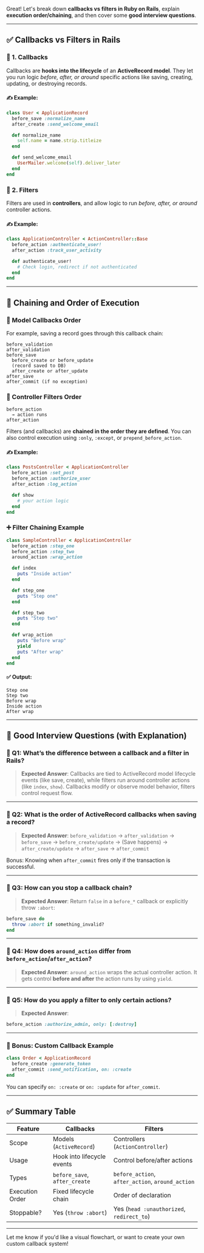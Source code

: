 Great! Let's break down **callbacks vs filters in Ruby on Rails**, explain **execution order/chaining**, and then cover some **good interview questions**.

---

## ✅ **Callbacks vs Filters in Rails**

### 🔹 1. **Callbacks**

Callbacks are **hooks into the lifecycle** of an **ActiveRecord model**. They let you run logic *before, after, or around* specific actions like saving, creating, updating, or destroying records.

#### ✍️ Example:

```ruby
class User < ApplicationRecord
  before_save :normalize_name
  after_create :send_welcome_email

  def normalize_name
    self.name = name.strip.titleize
  end

  def send_welcome_email
    UserMailer.welcome(self).deliver_later
  end
end
```

### 🔹 2. **Filters**

Filters are used in **controllers**, and allow logic to run *before, after, or around* controller actions.

#### ✍️ Example:

```ruby
class ApplicationController < ActionController::Base
  before_action :authenticate_user!
  after_action :track_user_activity

  def authenticate_user!
    # Check login, redirect if not authenticated
  end
end
```

---

## 🔄 **Chaining and Order of Execution**

### 🔹 Model Callbacks Order

For example, saving a record goes through this callback chain:

```plaintext
before_validation
after_validation
before_save
  before_create or before_update
  (record saved to DB)
  after_create or after_update
after_save
after_commit (if no exception)
```

### 🔹 Controller Filters Order

```plaintext
before_action
  → action runs
after_action
```

Filters (and callbacks) are **chained in the order they are defined**. You can also control execution using `:only`, `:except`, or `prepend_before_action`.

#### ✍️ Example:

```ruby
class PostsController < ApplicationController
  before_action :set_post
  before_action :authorize_user
  after_action :log_action

  def show
    # your action logic
  end
end
```

### ➕ Filter Chaining Example

```ruby
class SampleController < ApplicationController
  before_action :step_one
  before_action :step_two
  around_action :wrap_action

  def index
    puts "Inside action"
  end

  def step_one
    puts "Step one"
  end

  def step_two
    puts "Step two"
  end

  def wrap_action
    puts "Before wrap"
    yield
    puts "After wrap"
  end
end
```

#### ✅ Output:

```plaintext
Step one
Step two
Before wrap
Inside action
After wrap
```

---

## 💬 **Good Interview Questions (with Explanation)**

### 🔸 Q1: What’s the difference between a callback and a filter in Rails?

> **Expected Answer**: Callbacks are tied to ActiveRecord model lifecycle events (like save, create), while filters run around controller actions (like `index`, `show`). Callbacks modify or observe model behavior, filters control request flow.

---

### 🔸 Q2: What is the order of ActiveRecord callbacks when saving a record?

> **Expected Answer**:
> `before_validation` → `after_validation` →
> `before_save` → `before_create/update` →
> (Save happens) →
> `after_create/update` → `after_save` → `after_commit`

Bonus: Knowing when `after_commit` fires only if the transaction is successful.

---

### 🔸 Q3: How can you stop a callback chain?

> **Expected Answer**:
> Return `false` in a `before_*` callback or explicitly throw `:abort`:

```ruby
before_save do
  throw :abort if something_invalid?
end
```

---

### 🔸 Q4: How does `around_action` differ from `before_action`/`after_action`?

> **Expected Answer**: `around_action` wraps the actual controller action. It gets control **before and after** the action runs by using `yield`.

---

### 🔸 Q5: How do you apply a filter to only certain actions?

> **Expected Answer**:

```ruby
before_action :authorize_admin, only: [:destroy]
```

---

### 🧠 Bonus: Custom Callback Example

```ruby
class Order < ApplicationRecord
  before_create :generate_token
  after_commit :send_notification, on: :create
end
```

You can specify `on: :create` or `on: :update` for `after_commit`.

---

## ✅ Summary Table

| Feature         | Callbacks                     | Filters                                          |
| --------------- | ----------------------------- | ------------------------------------------------ |
| Scope           | Models (`ActiveRecord`)       | Controllers (`ActionController`)                 |
| Usage           | Hook into lifecycle events    | Control before/after actions                     |
| Types           | `before_save`, `after_create` | `before_action`, `after_action`, `around_action` |
| Execution Order | Fixed lifecycle chain         | Order of declaration                             |
| Stoppable?      | Yes (`throw :abort`)          | Yes (`head :unauthorized`, `redirect_to`)        |

---

Let me know if you'd like a visual flowchart, or want to create your own custom callback system!

